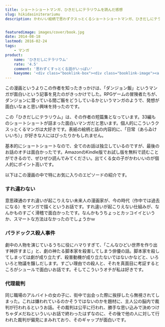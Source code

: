 ```yaml
---
title: ショートショートマンガ、ひきだしにテラリウムを読んだ感想
slug: hikidasiniterariumu
description: かわいい絵柄で思わずクスっとくるショートショートマンガ、ひきだしにテラリウムが面白かったです。なんか面白い漫画ないかなぁと探している人にオススメしたい一冊です。


featuredimage: images/cover/book.jpg
date: 2014-08-18
lastmod: 2016-02-24
tags: 
    - マンガ
product:
    name: 'ひきだしにテラリウム'
    rate: '4.5'
    comment: '思わずくすっとくる話がいっぱい'
    kaeyome: '<div class="booklink-box"><div class="booklink-image"><a href="https://www.amazon.co.jp/exec/obidos/asin/4781609481/illusionspace-22/" rel="nofollow" target="_blank"><img src="https://ecx.images-amazon.com/images/I/61obyYmX59L._SL160_.jpg" style="border: none;" /></a></div><div class="booklink-info"><div class="booklink-name"><a href="https://www.amazon.co.jp/exec/obidos/asin/4781609481/illusionspace-22/" rel="nofollow" target="_blank">ひきだしにテラリウム</a><div class="booklink-powered-date">posted with <a href="https://yomereba.com" rel="nofollow" target="_blank">ヨメレバ</a></div></div><div class="booklink-detail">九井諒子 イースト・プレス 2013-03-16    </div><div class="booklink-link2"><div class="shoplinkamazon"><a href="https://www.amazon.co.jp/exec/obidos/asin/4781609481/illusionspace-22/" rel="nofollow" target="_blank" title="アマゾン" >Amazonで購入</a></div><div class="shoplinkrakuten"><a href="https://hb.afl.rakuten.co.jp/hgc/11acbc01.369b1bf6.11acbc02.cabf9fe9/?pc=http%3A%2F%2Fbooks.rakuten.co.jp%2Frb%2F12200130%2F%3Fscid%3Daf_ich_link_urltxt%26m%3Dhttp%3A%2F%2Fm.rakuten.co.jp%2Fev%2Fbook%2F" rel="nofollow" target="_blank" title="楽天ブックス" >楽天ブックスで購入</a></div></div></div><div class="booklink-footer"></div></div>'
---
```


この漫画というよりこの作者を知ったきっかけは、「ダンジョン飯」というマンガが面白いという記事を見たのがきっかけでした。RPGゲームの冒険者たちが、ダンジョンに潜っている間ご飯をどうしているかというマンガのようで、発想が面白いなぁと思い興味を持ったのです。

この「ひきだしにテラリウム」は、その作者の短篇集となっています。33編ものショートショートが詰まった面白いマンガだと思います。個人的にこういうクスっとくるマンガは大好きです。表紙の絵柄と話の内容的に、「日常（あらゐけいいち）」が好きな人にはぴったりかもしれません。

基本的にショートショートなので、全てのお話は独立しているのですが、最後のお話のオチは面白かったです。AmazonのKindle版でお試し版を無料で読むことができるので、ぜひぜひ読んでみてください。出てくる女の子がかわいいのが個人的にポイント高いです。

以下はこの漫画の中で特にお気に入りのエピソードの紹介です。


### すれ違わない


意思疎通のすれ違いが起こりえない未来人の漫画家が、今の時代（作中では過去になる）をマンガで描くというお話です。すれ違いが起こりえない仕組みが、なんかものすごく滑稽で面白かったです。なんかもうちょっとカッコイイというか、スマートな方法はなかったのでしょうかｗ


### パラドックス殺人事件


劇中の人物を演じているうちに役にハマりすぎて、「こんなひどい世界を作り出す神許すまじ」と、劇の神たる脚本家を殺害してしまう俳優の話。脚本家を殺してしまっては劇が成り立たず、殺害動機が成り立たないではないかなどと、いろいろと物議を醸しだします。すごい理由での殺人と、それを真面目に考証するところがシュールで面白いお話です。そしてこういうオチが私は好きです。


### 代理裁判


同じ職場のアルバイトの女の子に、街中で出会った際に挨拶したら無視されてしまった。これは嫌われているのかそうではないのかを題材に、主人公の脳内で裁判が行われるというお話。その裁判は公平に行われ、勝手な思い込みで決めつけちゃダメだねといういいお話で終わったはずなのに、その後で他の人に対して行われた裁判が偏見にまみれており、そのギャップが面白いです。


  